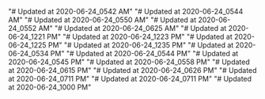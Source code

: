"# Updated at 2020-06-24_0542 AM" 
"# Updated at 2020-06-24_0544 AM" 
"# Updated at 2020-06-24_0550 AM" 
"# Updated at 2020-06-24_0552 AM" 
"# Updated at 2020-06-24_0625 AM" 
"# Updated at 2020-06-24_1221 PM" 
"# Updated at 2020-06-24_1223 PM" 
"# Updated at 2020-06-24_1225 PM" 
"# Updated at 2020-06-24_1235 PM" 
"# Updated at 2020-06-24_0534 PM" 
"# Updated at 2020-06-24_0544 PM" 
"# Updated at 2020-06-24_0545 PM" 
"# Updated at 2020-06-24_0558 PM" 
"# Updated at 2020-06-24_0615 PM" 
"# Updated at 2020-06-24_0626 PM" 
"# Updated at 2020-06-24_0711 PM" 
"# Updated at 2020-06-24_0711 PM" 
"# Updated at 2020-06-24_1000 PM" 
